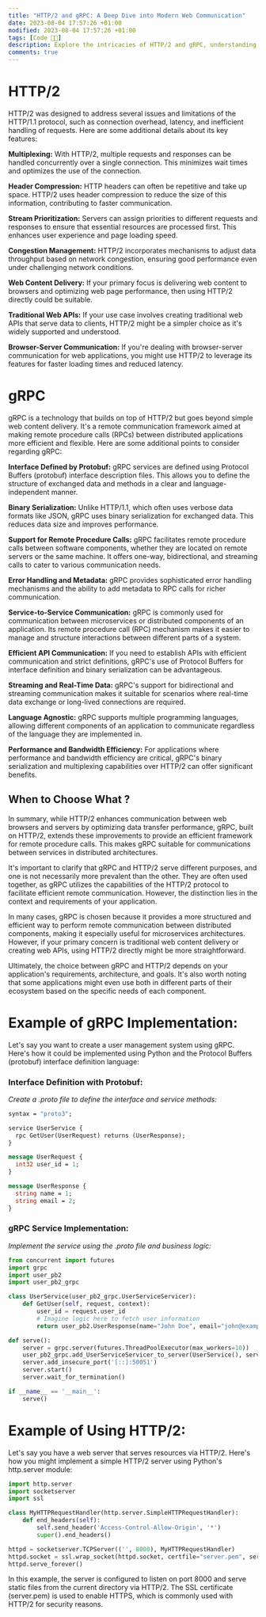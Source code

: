 ```yaml
---
title: "HTTP/2 and gRPC: A Deep Dive into Modern Web Communication"
date: 2023-08-04 17:57:26 +01:00
modified: 2023-08-04 17:57:26 +01:00
tags: [Code 👨‍💻]
description: Explore the intricacies of HTTP/2 and gRPC, understanding their unique features, benefits, and ideal use-cases. Dive into practical examples and determine which protocol aligns best with your application's needs.
comments: true
---
```


# HTTP/2

HTTP/2 was designed to address several issues and limitations of the HTTP/1.1 protocol, such as connection overhead, latency, and inefficient handling of requests. Here are some additional details about its key features:

**Multiplexing:** With HTTP/2, multiple requests and responses can be handled concurrently over a single connection. This minimizes wait times and optimizes the use of the connection.

**Header Compression:** HTTP headers can often be repetitive and take up space. HTTP/2 uses header compression to reduce the size of this information, contributing to faster communication.

**Stream Prioritization:** Servers can assign priorities to different requests and responses to ensure that essential resources are processed first. This enhances user experience and page loading speed.

**Congestion Management:** HTTP/2 incorporates mechanisms to adjust data throughput based on network congestion, ensuring good performance even under challenging network conditions.

**Web Content Delivery:** If your primary focus is delivering web content to browsers and optimizing web page performance, then using HTTP/2 directly could be suitable.

**Traditional Web APIs:** If your use case involves creating traditional web APIs that serve data to clients, HTTP/2 might be a simpler choice as it's widely supported and understood.

**Browser-Server Communication:** If you're dealing with browser-server communication for web applications, you might use HTTP/2 to leverage its features for faster loading times and reduced latency.

# gRPC

gRPC is a technology that builds on top of HTTP/2 but goes beyond simple web content delivery. It's a remote communication framework aimed at making remote procedure calls (RPCs) between distributed applications more efficient and flexible. Here are some additional points to consider regarding gRPC:

**Interface Defined by Protobuf:** gRPC services are defined using Protocol Buffers (protobuf) interface description files. This allows you to define the structure of exchanged data and methods in a clear and language-independent manner.

**Binary Serialization:** Unlike HTTP/1.1, which often uses verbose data formats like JSON, gRPC uses binary serialization for exchanged data. This reduces data size and improves performance.

**Support for Remote Procedure Calls:** gRPC facilitates remote procedure calls between software components, whether they are located on remote servers or the same machine. It offers one-way, bidirectional, and streaming calls to cater to various communication needs.

**Error Handling and Metadata:** gRPC provides sophisticated error handling mechanisms and the ability to add metadata to RPC calls for richer communication.

**Service-to-Service Communication:** gRPC is commonly used for communication between microservices or distributed components of an application. Its remote procedure call (RPC) mechanism makes it easier to manage and structure interactions between different parts of a system.

**Efficient API Communication:** If you need to establish APIs with efficient communication and strict definitions, gRPC's use of Protocol Buffers for interface definition and binary serialization can be advantageous.

**Streaming and Real-Time Data:** gRPC's support for bidirectional and streaming communication makes it suitable for scenarios where real-time data exchange or long-lived connections are required.

**Language Agnostic:** gRPC supports multiple programming languages, allowing different components of an application to communicate regardless of the language they are implemented in.

**Performance and Bandwidth Efficiency:** For applications where performance and bandwidth efficiency are critical, gRPC's binary serialization and multiplexing capabilities over HTTP/2 can offer significant benefits.

## When to Choose What ?

In summary, while HTTP/2 enhances communication between web browsers and servers by optimizing data transfer performance, gRPC, built on HTTP/2, extends these improvements to provide an efficient framework for remote procedure calls. This makes gRPC suitable for communications between services in distributed architectures.

It's important to clarify that gRPC and HTTP/2 serve different purposes, and one is not necessarily more prevalent than the other. They are often used together, as gRPC utilizes the capabilities of the HTTP/2 protocol to facilitate efficient remote communication. However, the distinction lies in the context and requirements of your application.

In many cases, gRPC is chosen because it provides a more structured and efficient way to perform remote communication between distributed components, making it especially useful for microservices architectures. However, if your primary concern is traditional web content delivery or creating web APIs, using HTTP/2 directly might be more straightforward.

Ultimately, the choice between gRPC and HTTP/2 depends on your application's requirements, architecture, and goals. It's also worth noting that some applications might even use both in different parts of their ecosystem based on the specific needs of each component.

# Example of gRPC Implementation:

Let's say you want to create a user management system using gRPC. Here's how it could be implemented using Python and the Protocol Buffers (protobuf) interface definition language:

### Interface Definition with Protobuf:

_Create a .proto file to define the interface and service methods:_

```protobuf
syntax = "proto3";

service UserService {
  rpc GetUser(UserRequest) returns (UserResponse);
}

message UserRequest {
  int32 user_id = 1;
}

message UserResponse {
  string name = 1;
  string email = 2;
}
```

### gRPC Service Implementation:

_Implement the service using the .proto file and business logic:_

```python
from concurrent import futures
import grpc
import user_pb2
import user_pb2_grpc

class UserService(user_pb2_grpc.UserServiceServicer):
    def GetUser(self, request, context):
        user_id = request.user_id
        # Imagine logic here to fetch user information
        return user_pb2.UserResponse(name="John Doe", email="john@example.com")

def serve():
    server = grpc.server(futures.ThreadPoolExecutor(max_workers=10))
    user_pb2_grpc.add_UserServiceServicer_to_server(UserService(), server)
    server.add_insecure_port('[::]:50051')
    server.start()
    server.wait_for_termination()

if __name__ == '__main__':
    serve()
```

# Example of Using HTTP/2:

Let's say you have a web server that serves resources via HTTP/2. Here's how you might implement a simple HTTP/2 server using Python's http.server module:

```python
import http.server
import socketserver
import ssl

class MyHTTPRequestHandler(http.server.SimpleHTTPRequestHandler):
    def end_headers(self):
        self.send_header('Access-Control-Allow-Origin', '*')
        super().end_headers()

httpd = socketserver.TCPServer(('', 8000), MyHTTPRequestHandler)
httpd.socket = ssl.wrap_socket(httpd.socket, certfile="server.pem", server_side=True)
httpd.serve_forever()
```

In this example, the server is configured to listen on port 8000 and serve static files from the current directory via HTTP/2. The SSL certificate (server.pem) is used to enable HTTPS, which is commonly used with HTTP/2 for security reasons.
